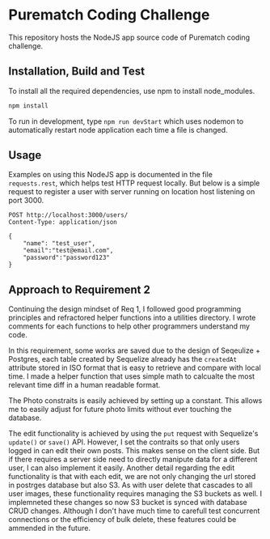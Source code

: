 # Purematch Coding Challenge

This repository hosts the NodeJS app source code of Purematch coding challenge.

## Installation, Build and Test

To install all the required dependencies, use npm to install node_modules.

```bash
npm install
```

To run in development, type `npm run devStart` which uses nodemon to automatically restart node application each time a file is changed.

## Usage

Examples on using this NodeJS app is documented in the file `requests.rest`, which helps test HTTP request locally.
But below is a simple request to register a user with server running on location host listening on port 3000.

```
POST http://localhost:3000/users/
Content-Type: application/json

{
    "name": "test_user",
    "email":"test@email.com",
    "password":"password123"
}
```

## Approach to Requirement 2

Continuing the design mindset of Req 1, I followed good programming principles and refractored helper functions into a utilities directory. I wrote comments for each functions to help other programmers understand my code.

In this requirement, some works are saved due to the design of Seqeulize + Postgres, each table created by Sequelize already has the `createdAt` attribute stored in ISO format that is easy to retrieve and compare with local time. I made a helper function that uses simple math to calcualte the most relevant time diff in a human readable format.

The Photo constraits is easily achieved by setting up a constant. This allows me to easily adjust for future photo limits without ever touching the database.

The edit functionality is achieved by using the `put` request with Sequelize's `update()` or `save()` API. However, I set the contraits so that only users logged in can edit their own posts. This makes sense on the client side. But if there requires a server side need to directly manipute data for a different user, I can also implement it easily. Another detail regarding the edit functionality is that with each edit, we are not only changing the url stored in postrges database but also S3. As with user delete that cascades to all user images, these functionality requires managing the S3 buckets as well. I implemneted these changes so now S3 bucket is synced with database CRUD changes. Although I don't have much time to carefull test concurrent connections or the efficiency of bulk delete, these features could be ammended in the future.
